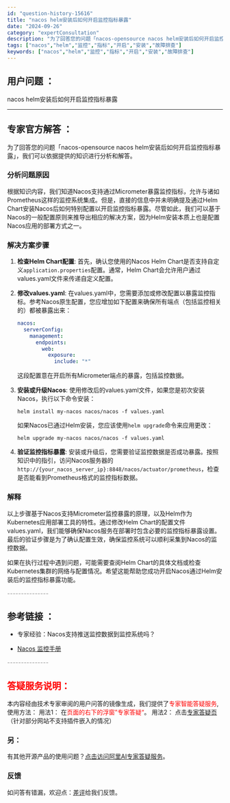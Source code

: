```yaml
---
id: "question-history-15616"
title: "nacos helm安装后如何开启监控指标暴露"
date: "2024-09-26"
category: "expertConsultation"
description: "为了回答您的问题「nacos-opensource nacos helm安装后如何开启监控指标暴露」，我们可以依据提供的知识进行分析和解答。### 分析问题原因根据知识内容，我们知道Nacos支持通过Micrometer暴露监控指标，允许与诸如Prometheus这样的监控系统集成。但是，直接的信息"
tags: ["nacos","helm","监控","指标","开启","安装","故障排查"]
keywords: ["nacos","helm","监控","指标","开启","安装","故障排查"]
---
```


## 用户问题 ： 
 nacos helm安装后如何开启监控指标暴露  

---------------
## 专家官方解答 ：

为了回答您的问题「nacos-opensource nacos helm安装后如何开启监控指标暴露」，我们可以依据提供的知识进行分析和解答。

### 分析问题原因

根据知识内容，我们知道Nacos支持通过Micrometer暴露监控指标，允许与诸如Prometheus这样的监控系统集成。但是，直接的信息中并未明确提及通过Helm Chart安装Nacos后如何特别配置以开启监控指标暴露。尽管如此，我们可以基于Nacos的一般配置原则来推导出相应的解决方案，因为Helm安装本质上也是配置Nacos应用的部署方式之一。

### 解决方案步骤

1. **检查Helm Chart配置**: 首先，确认您使用的Nacos Helm Chart是否支持自定义`application.properties`配置。通常，Helm Chart会允许用户通过values.yaml文件来传递自定义配置。

2. **修改values.yaml**: 在values.yaml中，您需要添加或修改配置以暴露监控指标。参考Nacos原生配置，您应增加如下配置来确保所有端点（包括监控相关的）都被暴露出来：
   ```yaml
   nacos:
     serverConfig:
       management:
         endpoints:
           web:
             exposure:
               include: "*"
   ```
   这段配置意在开启所有Micrometer端点的暴露，包括监控数据。

3. **安装或升级Nacos**: 使用修改后的values.yaml文件，如果您是初次安装Nacos，执行以下命令安装：
   ```shell
   helm install my-nacos nacos/nacos -f values.yaml
   ```
   如果Nacos已通过Helm安装，您应该使用`helm upgrade`命令来应用更改：
   ```shell
   helm upgrade my-nacos nacos/nacos -f values.yaml
   ```

4. **验证监控指标暴露**: 安装或升级后，您需要验证监控数据是否成功暴露。按照知识中的指引，访问Nacos服务器的`http://{your_nacos_server_ip}:8848/nacos/actuator/prometheus`，检查是否能看到Prometheus格式的监控指标数据。

### 解释

以上步骤基于Nacos支持Micrometer监控暴露的原理，以及Helm作为Kubernetes应用部署工具的特性。通过修改Helm Chart的配置文件values.yaml，我们能够确保Nacos服务在部署时包含必要的监控指标暴露设置。最后的验证步骤是为了确认配置生效，确保监控系统可以顺利采集到Nacos的监控数据。

如果在执行过程中遇到问题，可能需要查阅Helm Chart的具体文档或检查Kubernetes集群的网络与配置情况。希望这能帮助您成功开启Nacos通过Helm安装后的监控指标暴露功能。


<font color="#949494">---------------</font> 


## 参考链接 ：

* 专家经验：Nacos支持推送监控数据到监控系统吗？ 
 
 * [Nacos 监控手册](https://nacos.io/docs/latest/guide/admin/monitor-guide)


 <font color="#949494">---------------</font> 
 


## <font color="#FF0000">答疑服务说明：</font> 

本内容经由技术专家审阅的用户问答的镜像生成，我们提供了<font color="#FF0000">专家智能答疑服务</font>,使用方法：
用法1： 在<font color="#FF0000">页面的右下的浮窗”专家答疑“</font>。
用法2： 点击[专家答疑页](https://answer.opensource.alibaba.com/docs/intro)（针对部分网站不支持插件嵌入的情况）
### 另：


有其他开源产品的使用问题？[点击访问阿里AI专家答疑服务](https://answer.opensource.alibaba.com/docs/intro)。
### 反馈
如问答有错漏，欢迎点：[差评](https://ai.nacos.io/user/feedbackByEnhancerGradePOJOID?enhancerGradePOJOId=15675)给我们反馈。
